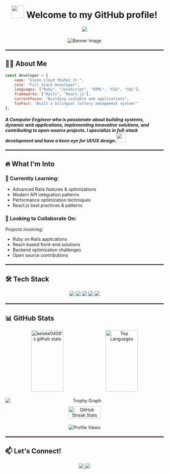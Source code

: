<h1 align="center" style="margin-top: 20px; margin-bottom: 20px;">
  <img src="https://media.giphy.com/media/hvRJCLFzcasrR4ia7z/giphy.gif" width="40">
  Welcome to my GitHub profile!
</h1>
<p align="center" style="margin-bottom: 20px;">
  <img src="https://readme-typing-svg.herokuapp.com/?lines=Full-stack+Developer;Web+Development+Enthusiast;Open+Source+Contributor;Always+learning+new+things&font=Fira%20Code&center=true&width=440&height=45&color=097969&vCenter=true&size=22">
</p>
<p align="center" style="margin-bottom: 20px;">
  <img src="https://media1.giphy.com/media/v1.Y2lkPTc5MGI3NjExeHN4MWY2NGQxMTh1aDN5Njcza3FxeXk1ZXI3ajl5c3F6djF6ZnRyeSZlcD12MV9pbnRlcm5hbF9naWZfYnlfaWQmY3Q9Zw/bJ4TVNYNUympPgcpem/giphy.gif" alt="Banner Image" style="width: auto; height: auto;">
</p>

<hr style="border: 1px solid #444; margin: 20px 0;">

## 👨‍💻 About Me  

```javascript
const developer = {
    name: "Glenn Lloyd Ybañez Jr.",
    role: "Full Stack Developer",
    languages: ["Ruby", "JavaScript", "HTML", "CSS", "SQL"],
    frameworks: ["Rails", "React.js"],
    currentFocus: "Building scalable web applications",
    funFact: "Built a bilingual lottery management system!"
};
```

#### *A Computer Engineer who is passionate about building systems, dynamic web applications, implementing innovative solutions, and contributing to open-source projects. I specialize in full-stack development and have a keen eye for UI/UX design.<img src="https://media.giphy.com/media/WUlplcMpOCEmTGBtBW/giphy.gif" width="30">*

<hr style="border: 1px solid #444; margin: 20px 0;">

## 🔥 What I'm Into

### 🌱 Currently Learning:

* Advanced Rails features & optimizations
* Modern API integration patterns
* Performance optimization techniques
* React.js best practices & patterns


### 💞️ Looking to Collaborate On:
*Projects involving:*
* Ruby on Rails applications
* React-based front-end solutions
* Backend optimization challenges
* Open source contributions

<hr style="border: 1px solid #444; margin: 20px 0;">

## 🛠️ Tech Stack
<p align="center">
  <img src="https://img.shields.io/badge/Ruby-CC342D?style=for-the-badge&logo=ruby&logoColor=white">
  <img src="https://img.shields.io/badge/Ruby_on_Rails-CC0000?style=for-the-badge&logo=ruby-on-rails&logoColor=white">
  <img src="https://img.shields.io/badge/React-20232A?style=for-the-badge&logo=react&logoColor=61DAFB">
  <img src="https://img.shields.io/badge/JavaScript-F7DF1E?style=for-the-badge&logo=javascript&logoColor=black">
  <img src="https://img.shields.io/badge/PostgreSQL-316192?style=for-the-badge&logo=postgresql&logoColor=white">
</p>


<hr style="border: 1px solid #444; margin: 20px 0;">

## 📊 GitHub Stats

<div align="center">

  <!-- First Row: GitHub Stats and Top Languages -->
  <p align="center" style="display: flex; flex-wrap: wrap; justify-content: center; gap: 10px;">
    <img width="45%" height="195px" src="https://github-readme-stats.vercel.app/api?username=keiske0408&show_icons=true&theme=radical&hide_border=true" alt="keiske0408's github stats" />
    <img width="45%" height="195px" src="https://github-readme-stats.vercel.app/api/top-langs?username=keiske0408&show_icons=true&locale=en&layout=compact&theme=radical&hide_border=true" alt="Top Languages" />
  </p>

  <!-- Second Row: Trophy and Streak Stats -->
  <p align="center" style="display: flex; flex-wrap: wrap; justify-content: center; gap: 10px; margin-top: 20px;">
    <!-- Trophy Graph -->
      <img src="https://github-profile-trophy.vercel.app?username=keiske0408&theme=radical&column=-1&row=1&margin-w=8&margin-h=8&no-bg=false&no-frame=false&order=4" height="150" alt="Trophy Graph" style="max-width: 100%; height: auto; flex: 1 1 300px;">
    <!-- Streak Stats -->
    <img width="45%" src="https://github-readme-streak-stats.herokuapp.com/?user=keiske0408&theme=radical&hide_border=true" alt="GitHub Streak Stats" />
  </p>

  <!-- Profile Views Counter -->
  <p align="center" style="margin-top: 20px;">
    <img src="https://komarev.com/ghpvc/?username=keiske0408&color=blueviolet&style=for-the-badge" alt="Profile Views" />
  </p>

</div>



<hr style="border: 1px solid #424; margin: 20px 0;">

## 📫 Let's Connect!
<p align="center">
  <a href="https://linkedin.com/in/glgyj">
    <img src="https://img.shields.io/badge/LinkedIn-0077B5?style=for-the-badge&logo=linkedin&logoColor=white">
  </a>
  <a href="mailto:glennlloydybanezjr@gmail.com">
    <img src="https://img.shields.io/badge/Email-D14836?style=for-the-badge&logo=gmail&logoColor=white">
  </a>
</p>







 





